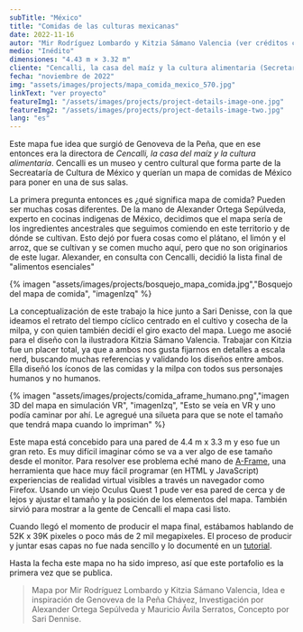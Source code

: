 ```yaml
---
subTitle: "México"
title: "Comidas de las culturas mexicanas"
date: 2022-11-16
autor: "Mir Rodríguez Lombardo y Kitzia Sámano Valencia (ver créditos completos abajo)"
medio: "Inédito"
dimensiones: "4.43 m × 3.32 m"
cliente: "Cencalli, la casa del maíz y la cultura alimentaria (Secretaría de cultura de México)"
fecha: "noviembre de 2022"
img: "assets/images/projects/mapa_comida_mexico_570.jpg"
linkText: "ver proyecto"
featureImg1: "/assets/images/projects/project-details-image-one.jpg"
featureImg2: "/assets/images/projects/project-details-image-two.jpg"
lang: "es"
---
```


  <script src="/assets/js/openseadragon/openseadragon.min.js"></script>

Este mapa fue idea que surgió de Genoveva de la Peña, que en ese entonces era la directora de _Cencalli, la casa del maíz y la cultura alimentaria_. Cencalli es un museo y centro cultural que forma parte de la Secreataría de Cultura de México y querían un mapa de comidas de México para poner en una de sus salas.

La primera pregunta entonces es ¿qué significa mapa de comida? Pueden ser muchas cosas diferentes. De la mano de Alexander Ortega Sepúlveda, experto en cocinas indigenas de México, decidimos que el mapa sería de los ingredientes ancestrales que seguimos comiendo en este territorio y de dónde se cultivan. Esto dejó por fuera cosas como el plátano, el limón y el arroz, que se cultivan y se comen mucho aquí, pero que no son originarios de este lugar. Alexander, en consulta con Cencalli, decidió la lista final de "alimentos esenciales"

{% imagen "assets/images/projects/bosquejo_mapa_comida.jpg","Bosquejo del mapa de comida", "imagenIzq" %}

La conceptualización de este trabajo la hice junto a Sari Denisse, con la que ideamos el retrato del tiempo cíclico centrado en el cultivo y cosecha de la milpa, y con quien también decidí el giro exacto del mapa. Luego me asocié para el diseño con la ilustradora Kitzia Sámano Valencia. Trabajar con Kitzia fue un placer total, ya que a ambos nos gusta fijarnos en detalles a escala nerd, buscando muchas referencias y validando los diseños entre ambos. Ella diseñó los íconos de las comidas y la milpa con todos sus personajes humanos y no humanos.

{% imagen "assets/images/projects/comida_aframe_humano.png","imagen 3D del mapa en simulación VR", "imagenIzq", "Esto se veía en VR y uno podía caminar por ahí. Le agregué una silueta para que se note el tamaño que tendrá mapa cuando lo impriman" %}

Este mapa está concebido para una pared de 4.4 m x 3.3 m y eso fue un gran reto. Es muy difícil imaginar cómo se va a ver algo de ese tamaño desde el monitor. Para resolver ese problema eché mano de [A-Frame](https://aframe.io/), una herramienta que hace muy fácil programar (en HTML y JavaScript) experiencias de realidad virtual visibles a través un navegador como Firefox. Usando un viejo Oculus Quest 1 pude ver esa pared de cerca y de lejos y ajustar el tamaño y la posición de los elementos del mapa. También sirvió para mostrar a la gente de Cencalli el mapa casi listo.

Cuando llegó el momento de producir el mapa final, estábamos hablando de 52K x 39K pixeles o poco más de 2 mil megapixeles. El proceso de producir y juntar esas capas no fue nada sencillo y lo documenté en un [tutorial](https://mirrodriguezlombardo.com/huge-images).

Hasta la fecha este mapa no ha sido impreso, así que este portafolio es la primera vez que se publica.

> Mapa por Mir Rodríguez Lombardo y Kitzia Sámano Valencia,
> Idea e inspiración de Genoveva de la Peña Chávez,
> Investigación por Alexander Ortega Sepúlveda y Mauricio Ávila Serratos,
> Concepto por Sari Dennise.

<div id="comidaMapaZoom" class="openseadragon" style="width: 95vw; height: 100vh; margin: 1em calc(50% - 50vw);"></div>

<script type="text/javascript">
    var viewer = OpenSeadragon({
        id: "comidaMapaZoom",
        prefixUrl: "/assets/js/openseadragon/images/",
        tileSources: "/mosaicos/comida.dzi",
            // visibilityRatio: 1.0,

        defaultZoomLevel: 	0,
        // minZoomLevel: 0,
        maxZoomLevel:16,
        // constrainDuringPan: true,
        showNavigator: true,
    navigatorPosition: "BOTTOM_LEFT",
    });
</script>
